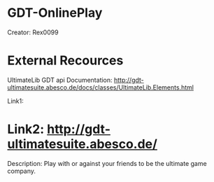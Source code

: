 GDT-OnlinePlay
==============

Creator: Rex0099

External Recources
==================

UltimateLib GDT api
Documentation: http://gdt-ultimatesuite.abesco.de/docs/classes/UltimateLib.Elements.html

Link1: 

Link2: http://gdt-ultimatesuite.abesco.de/
==================
Description:
Play with or against your friends to be the ultimate game company.
